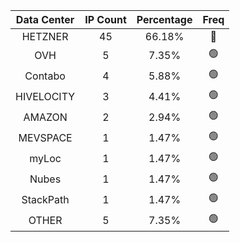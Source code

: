 | Data Center | IP Count | Percentage | Freq |
|:------------:|:--------:|:-----------:|:-----:|
| HETZNER | 45 | 66.18% | 🔴 |
| OVH | 5 | 7.35% | 🟢 |
| Contabo | 4 | 5.88% | 🟢 |
| HIVELOCITY | 3 | 4.41% | 🟢 |
| AMAZON | 2 | 2.94% | 🟢 |
| MEVSPACE | 1 | 1.47% | 🟢 |
| myLoc | 1 | 1.47% | 🟢 |
| Nubes | 1 | 1.47% | 🟢 |
| StackPath | 1 | 1.47% | 🟢 |
| OTHER | 5 | 7.35% | 🟢 |